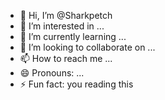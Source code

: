 - 👋 Hi, I’m @Sharkpetch
- 👀 I’m interested in ...
- 🌱 I’m currently learning ...
- 💞️ I’m looking to collaborate on ...
- 📫 How to reach me ...
- 😄 Pronouns: ...
- ⚡ Fun fact: you reading this

<!---
Sharkpetch/Sharkpetch is a ✨ special ✨ repository because its `README.md` (this file) appears on your GitHub profile.
You can click the Preview link to take a look at your changes.
--->
